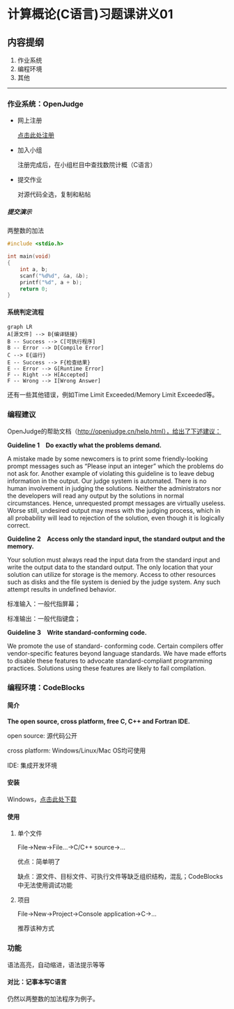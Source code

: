 # 计算概论(C语言)习题课讲义01

## 内容提纲

1. 作业系统
2. 编程环境
3. 其他

------

### 作业系统：OpenJudge

- 网上注册

  [点击此处注册](http://openjudge.cn/register/)

- 加入小组

  注册完成后，在小组栏目中查找数院计概（C语言）

- 提交作业

  对源代码全选，复制和粘帖

##### 提交演示

两整数的加法

```c
#include <stdio.h>

int main(void)
{
    int a, b;
    scanf("%d%d", &a, &b);
    printf("%d", a + b);
    return 0;
}
```


#### 系统判定流程

```mermaid
graph LR
A[源文件] --> B{编译链接}
B -- Success --> C[可执行程序]
B -- Error --> D[Compile Error]
C --> E{运行}
E -- Success --> F{检查结果}
E -- Error --> G[Runtime Error]
F -- Right --> H[Accepted]
F -- Wrong --> I[Wrong Answer]
```

还有一些其他错误，例如Time Limit Exceeded/Memory Limit Exceeded等。

###  编程建议

OpenJudge的帮助文档（http://openjudge.cn/help.html），给出了下述建议：

**Guideline 1 Do exactly what the problems demand.**

A mistake made by some newcomers is to print some friendly-looking prompt messages such as “Please input an integer” which the problems do not ask for. Another example of violating this guideline is to leave debug information in the output. Our judge system is automated. There is no human involvement in judging the solutions. Neither the administrators nor the developers will read any output by the solutions in normal circumstances. Hence, unrequested prompt messages are virtually useless. Worse still, undesired output may mess with the judging process, which in all probability will lead to rejection of the solution, even though it is logically correct.

**Guideline 2 Access only the standard input, the standard output and the memory.**

Your solution must always read the input data from the standard input and write the output data to the standard output. The only location that your solution can utilize for storage is the memory. Access to other resources such as disks and the file system is denied by the judge system. Any such attempt results in undefined behavior.

标准输入：一般代指屏幕；

标准输出：一般代指键盘；

**Guideline 3 Write standard-conforming code.** 

We promote the use of standard- conforming code. Certain compilers offer vendor-specific features beyond language standards. We have made efforts to disable these features to advocate standard-compliant programming practices. Solutions using these features are likely to fail compilation.

### 编程环境：CodeBlocks

#### 简介

**The open source, cross platform, free C, C++ and Fortran IDE.**

open source: 源代码公开

cross platform: Windows/Linux/Mac OS均可使用

IDE: 集成开发环境

#### 安装

Windows，[点击此处下载](http://sourceforge.net/projects/codeblocks/files/Binaries/17.12/Windows/codeblocks-17.12mingw-setup.exe)

#### 使用

1. 单个文件

   File->New->File...->C/C++ source->...

   优点：简单明了

   缺点：源文件、目标文件、可执行文件等缺乏组织结构，混乱；CodeBlocks中无法使用调试功能

2. 项目

   File->New->Project->Console application->C->...

   推荐该种方式

### 功能

语法高亮，自动缩进，语法提示等等

#### 对比：记事本写C语言

仍然以两整数的加法程序为例子。



